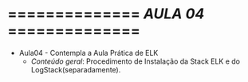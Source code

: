 # ============== *AULA 04* ==============

- Aula04 - Contempla a Aula Prática de ELK
  - *Conteúdo geral*: Procedimento de Instalação da Stack ELK e do LogStack(separadamente).
